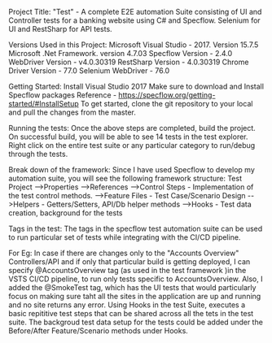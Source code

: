 Project Title: "Test" - A complete E2E automation Suite consisting of UI and Controller tests for a banking website using C# and Specflow.
Selenium for UI and RestSharp for API tests.

Versions Used in this Project:
Microsoft Visual Studio - 2017. Version 15.7.5
Microsoft .Net Framework. version 4.7.03
Specflow Version - 2.4.0
WebDriver Version - v4.0.30319
RestSharp Version - 4.0.30319
Chrome Driver Version - 77.0
Selenium WebDriver - 76.0

Getting Started:
Install Visual Studio 2017
Make sure to download and Install Specflow packages
Reference - https://specflow.org/getting-started/#InstallSetup
To get started, clone the git repository to your local and pull the changes from the master.

Running the tests:
Once the above steps are completed, build the project.
On successful build, you will be able to see 14 tests in the test explorer.
Right click on the entire test suite or any particular category to run/debug through the tests.

Break down of the framework:
Since I have used Specflow to develop my automation suite, you will see the following framework structure:
Test Project
	-->Properties
	-->References
	-->Control Steps - Implementation of the test control methods.
	-->Feature Files - Test Case/Scenario Design
	-->Helpers - Getters/Setters, API/Db helper methods 
	-->Hooks - Test data creation, background for the tests
	
Tags in the test:
The tags in the specflow test automation suite can be used to run particular set of tests while integrating with the CI/CD pipeline.

For Eg: In case if there are changes only to the "Accounts Overview" Controllers/API and if only that particular build is getting deployed, I can specify @AccountsOverview tag (as used in the test framework )in the VSTS CI/CD pipeline, to run only tests specific to AccountsOverview.
Also, I added the @SmokeTest tag, which has the UI tests that would particularly focus on making sure taht all the sites in the application are up and running and no site returns any error.
Using Hooks in the test Suite, executes a basic repititive test steps that can be shared across all the tets in the test suite.
The backgroud test data setup for the tests could be added under the Before/After Feature/Scenario methods under Hooks.
	

